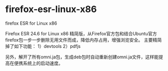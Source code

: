 firefox-esr-linux-x86
=====================

firefox ESR for Linux x86

Firefox ESR 24.6 for Linux x86 精简版，从Firefox官方包和结合Ubuntu官方firefox包一步一步删除无用文件而成，降低内存占用，增强浏览安全。
主要精简掉了如下功能：
1）devtools
2）pdfjs

另外，解开了所有omni.ja包，生成deb包时自动重新创建omni.ja文件，这样能提高在便携系统上的启动速度。
